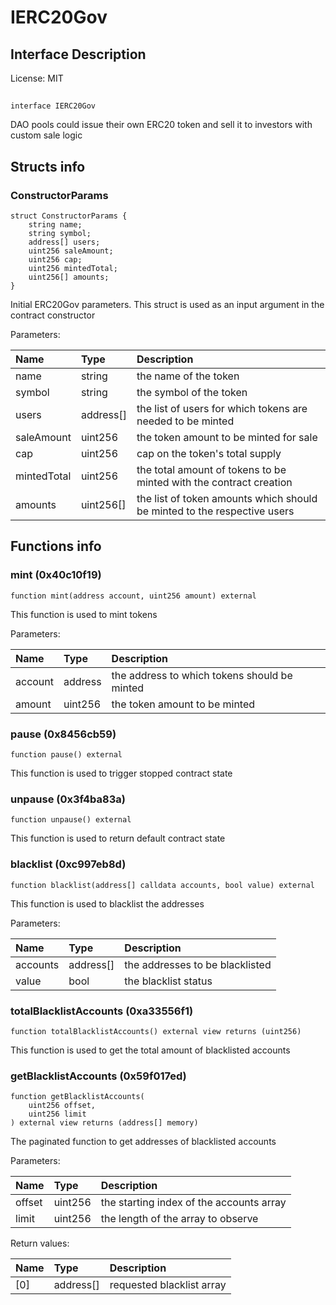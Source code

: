 # IERC20Gov

## Interface Description


License: MIT

## 

```solidity
interface IERC20Gov
```

DAO pools could issue their own ERC20 token and sell it to investors with custom sale logic
## Structs info

### ConstructorParams

```solidity
struct ConstructorParams {
	string name;
	string symbol;
	address[] users;
	uint256 saleAmount;
	uint256 cap;
	uint256 mintedTotal;
	uint256[] amounts;
}
```

Initial ERC20Gov parameters. This struct is used as an input argument in the contract constructor


Parameters:

| Name        | Type      | Description                                                              |
| :---------- | :-------- | :----------------------------------------------------------------------- |
| name        | string    | the name of the token                                                    |
| symbol      | string    | the symbol of the token                                                  |
| users       | address[] | the list of users for which tokens are needed to be minted               |
| saleAmount  | uint256   | the token amount to be minted for sale                                   |
| cap         | uint256   | cap on the token's total supply                                          |
| mintedTotal | uint256   | the total amount of tokens to be minted with the contract creation       |
| amounts     | uint256[] | the list of token amounts which should be minted to the respective users |

## Functions info

### mint (0x40c10f19)

```solidity
function mint(address account, uint256 amount) external
```

This function is used to mint tokens


Parameters:

| Name    | Type    | Description                                   |
| :------ | :------ | :-------------------------------------------- |
| account | address | the address to which tokens should be minted  |
| amount  | uint256 | the token amount to be minted                 |

### pause (0x8456cb59)

```solidity
function pause() external
```

This function is used to trigger stopped contract state
### unpause (0x3f4ba83a)

```solidity
function unpause() external
```

This function is used to return default contract state
### blacklist (0xc997eb8d)

```solidity
function blacklist(address[] calldata accounts, bool value) external
```

This function is used to blacklist the addresses


Parameters:

| Name     | Type      | Description                      |
| :------- | :-------- | :------------------------------- |
| accounts | address[] | the addresses to be blacklisted  |
| value    | bool      | the blacklist status             |

### totalBlacklistAccounts (0xa33556f1)

```solidity
function totalBlacklistAccounts() external view returns (uint256)
```

This function is used to get the total amount of blacklisted accounts
### getBlacklistAccounts (0x59f017ed)

```solidity
function getBlacklistAccounts(
    uint256 offset,
    uint256 limit
) external view returns (address[] memory)
```

The paginated function to get addresses of blacklisted accounts


Parameters:

| Name   | Type    | Description                               |
| :----- | :------ | :---------------------------------------- |
| offset | uint256 | the starting index of the accounts array  |
| limit  | uint256 | the length of the array to observe        |


Return values:

| Name | Type      | Description               |
| :--- | :-------- | :------------------------ |
| [0]  | address[] | requested blacklist array |
